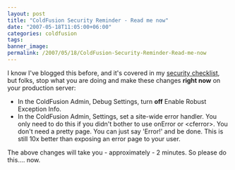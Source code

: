 ```yaml
---
layout: post
title: "ColdFusion Security Reminder - Read me now"
date: "2007-05-18T11:05:00+06:00"
categories: coldfusion 
tags: 
banner_image: 
permalink: /2007/05/18/ColdFusion-Security-Reminder-Read-me-now
---
```


I know I've blogged this before, and it's covered in my <a href="http://ray.camdenfamily.com/coldfusionsecuritychecklist.cfm">security checklist</a>, but folks, stop what you are doing and make these changes <b>right now</b> on your production server:

<ul>
<li>In the ColdFusion Admin, Debug Settings, turn <b>off</b> Enable Robust Exception Info.
<li>In the ColdFusion Admin, Settings, set a site-wide error handler. You only need to do this if you didn't bother to use onError or &lt;cferror&gt;. You don't need a pretty page. You can just say 'Error!' and be done. This is still 10x better than exposing an error page to your user.
</ul>

The above changes will take you - approximately - 2 minutes. So please do this.... now.